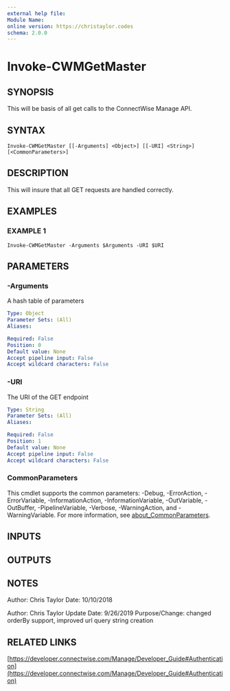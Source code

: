 ```yaml
---
external help file:
Module Name:
online version: https://christaylor.codes
schema: 2.0.0
---
```


# Invoke-CWMGetMaster

## SYNOPSIS
This will be basis of all get calls to the ConnectWise Manage API.

## SYNTAX

```
Invoke-CWMGetMaster [[-Arguments] <Object>] [[-URI] <String>] [<CommonParameters>]
```

## DESCRIPTION
This will insure that all GET requests are handled correctly.

## EXAMPLES

### EXAMPLE 1
```
Invoke-CWMGetMaster -Arguments $Arguments -URI $URI
```

## PARAMETERS

### -Arguments
A hash table of parameters

```yaml
Type: Object
Parameter Sets: (All)
Aliases:

Required: False
Position: 0
Default value: None
Accept pipeline input: False
Accept wildcard characters: False
```

### -URI
The URI of the GET endpoint

```yaml
Type: String
Parameter Sets: (All)
Aliases:

Required: False
Position: 1
Default value: None
Accept pipeline input: False
Accept wildcard characters: False
```

### CommonParameters
This cmdlet supports the common parameters: -Debug, -ErrorAction, -ErrorVariable, -InformationAction, -InformationVariable, -OutVariable, -OutBuffer, -PipelineVariable, -Verbose, -WarningAction, and -WarningVariable. For more information, see [about_CommonParameters](http://go.microsoft.com/fwlink/?LinkID=113216).

## INPUTS

## OUTPUTS

## NOTES
Author: Chris Taylor
Date: 10/10/2018

Author: Chris Taylor
Update Date: 9/26/2019
Purpose/Change: changed orderBy support, improved url query string creation

## RELATED LINKS

[https://developer.connectwise.com/Manage/Developer_Guide#Authentication](https://developer.connectwise.com/Manage/Developer_Guide#Authentication)

